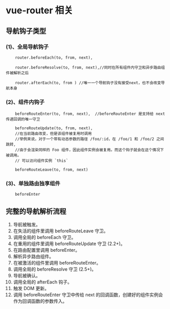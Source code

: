 # vue-router 相关

## 导航钩子类型

### (1)、全局导航钩子

        router.beforeEach(to, from, next),

        router.beforeResolve(to, from, next),//同时在所有组件内守卫和异步路由组件被解析之后

        router.afterEach(to, from ) //唯一一个导航钩子没有接受next，也不会改变导航本身

### (2)、组件内钩子

        beforeRouteEnter(to, from, next),  //beforeRouteEnter 是支持给 next 传递回调的唯一守卫

        beforeRouteUpdate(to, from, next),  
        //在当前路由改变，但是该组件被复用时调用 
        //举例来说，对于一个带有动态参数的路径 /foo/:id，在 /foo/1 和 /foo/2 之间跳转,
        //由于会渲染同样的 Foo 组件，因此组件实例会被复用。而这个钩子就会在这个情况下被调用。
        // 可以访问组件实例 `this`

        beforeRouteLeave(to, from, next)

### (3)、单独路由独享组件

        beforeEnter

## 完整的导航解析流程

1. 导航被触发。
2. 在失活的组件里调用 beforeRouteLeave 守卫。
3. 调用全局的 beforeEach 守卫。
4. 在重用的组件里调用 beforeRouteUpdate 守卫 (2.2+)。
5. 在路由配置里调用 beforeEnter。
6. 解析异步路由组件。
7. 在被激活的组件里调用 beforeRouteEnter。
8. 调用全局的 beforeResolve 守卫 (2.5+)。
9. 导航被确认。
10. 调用全局的 afterEach 钩子。
11. 触发 DOM 更新。
12. 调用 beforeRouteEnter 守卫中传给 next 的回调函数，创建好的组件实例会作为回调函数的参数传入。

